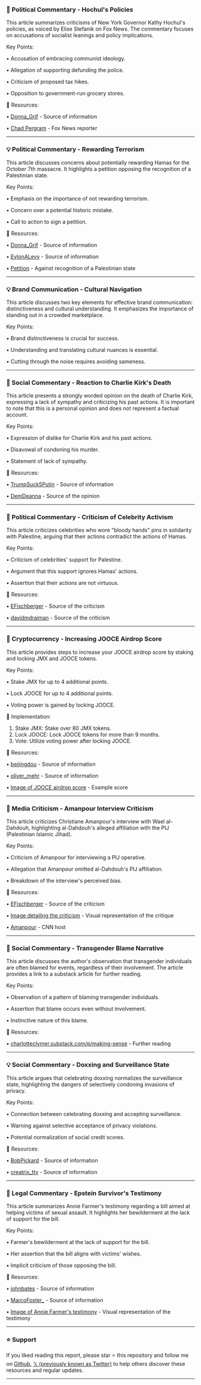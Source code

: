 ### 🤖 Political Commentary - Hochul's Policies

This article summarizes criticisms of New York Governor Kathy Hochul's policies, as voiced by Elise Stefanik on Fox News.  The commentary focuses on accusations of socialist leanings and policy implications.

Key Points:

• Accusation of embracing communist ideology.

• Allegation of supporting defunding the police.


• Criticism of proposed tax hikes.


• Opposition to government-run grocery stores.


🔗 Resources:

• [Donna_Grif](https://x.com/Donna_Grif) - Source of information

• [Chad Pergram](https://x.com/ChadPergram) - Fox News reporter


---

### 💡 Political Commentary -  Rewarding Terrorism

This article discusses concerns about potentially rewarding Hamas for the October 7th massacre.  It highlights a petition opposing the recognition of a Palestinian state.

Key Points:

•  Emphasis on the importance of not rewarding terrorism.

•  Concern over a potential historic mistake.


•  Call to action to sign a petition.


🔗 Resources:

• [Donna_Grif](https://x.com/Donna_Grif) - Source of information

• [EylonALevy](https://x.com/EylonALevy) - Source of information

• [Petition](petition.parliament.uk/petitions/7384) -  Against recognition of a Palestinian state


---

### 💡 Brand Communication -  Cultural Navigation

This article discusses two key elements for effective brand communication: distinctiveness and cultural understanding.  It emphasizes the importance of standing out in a crowded marketplace.

Key Points:

•  Brand distinctiveness is crucial for success.

•  Understanding and translating cultural nuances is essential.


•  Cutting through the noise requires avoiding sameness.



---

### 🤖 Social Commentary -  Reaction to Charlie Kirk's Death

This article presents a strongly worded opinion on the death of Charlie Kirk, expressing a lack of sympathy and criticizing his past actions.  It is important to note that this is a personal opinion and does not represent a factual account.

Key Points:

•  Expression of dislike for Charlie Kirk and his past actions.

•  Disavowal of condoning his murder.

•  Statement of lack of sympathy.


🔗 Resources:

• [TrumpSuck5Putin](https://x.com/TrumpSuck5Putin) - Source of information

• [DemDeanna](https://x.com/DemDeanna) - Source of the opinion


---

### 🤖 Political Commentary -  Criticism of Celebrity Activism

This article criticizes celebrities who wore "bloody hands" pins in solidarity with Palestine, arguing that their actions contradict the actions of Hamas.

Key Points:

•  Criticism of celebrities' support for Palestine.

•  Argument that this support ignores Hamas' actions.

•  Assertion that their actions are not virtuous.


🔗 Resources:

• [EFischberger](https://x.com/EFischberger) - Source of the criticism

• [davidmdraiman](https://x.com/davidmdraiman) -  Source of the criticism


---

### 🚀 Cryptocurrency -  Increasing JOOCE Airdrop Score

This article provides steps to increase your JOOCE airdrop score by staking and locking JMX and JOOCE tokens.

Key Points:

•  Stake JMX for up to 4 additional points.

•  Lock JOOCE for up to 4 additional points.

•  Voting power is gained by locking JOOCE.


🚀 Implementation:

1. Stake JMX: Stake over 80 JMX tokens.
2. Lock JOOCE: Lock JOOCE tokens for more than 9 months.
3. Vote: Utilize voting power after locking JOOCE.


🔗 Resources:

• [beijingdou](https://x.com/beijingdou) - Source of information

• [oliver_mehr](https://x.com/oliver_mehr) - Source of information

• [Image of JOOCE airdrop score](https://pbs.twimg.com/media/G04cXEEXIAAO9iH?format=jpg&name=small) - Example score


---

### 🤖 Media Criticism -  Amanpour Interview Criticism

This article criticizes Christiane Amanpour's interview with Wael al-Dahdouh, highlighting al-Dahdouh's alleged affiliation with the PIJ (Palestinian Islamic Jihad).

Key Points:

•  Criticism of Amanpour for interviewing a PIJ operative.

•  Allegation that Amanpour omitted al-Dahdouh's PIJ affiliation.

•  Breakdown of the interview's perceived bias.


🔗 Resources:

• [EFischberger](https://x.com/EFischberger) - Source of the criticism

• [Image detailing the criticism](https://pbs.twimg.com/media/G01KHIiXMAAVn9m?format=jpg&name=small) - Visual representation of the critique

• [Amanpour](https://x.com/amanpour) - CNN host


---

### 🤖 Social Commentary -  Transgender Blame Narrative

This article discusses the author's observation that transgender individuals are often blamed for events, regardless of their involvement.  The article provides a link to a substack article for further reading.

Key Points:

•  Observation of a pattern of blaming transgender individuals.

•  Assertion that blame occurs even without involvement.

•  Instinctive nature of this blame.


🔗 Resources:

• [charlotteclymer.substack.com/p/making-sense](charlotteclymer.substack.com/p/making-sense) -  Further reading


---

### 💡 Social Commentary -  Doxxing and Surveillance State

This article argues that celebrating doxxing normalizes the surveillance state, highlighting the dangers of selectively condoning invasions of privacy.

Key Points:

•  Connection between celebrating doxxing and accepting surveillance.

•  Warning against selective acceptance of privacy violations.

•  Potential normalization of social credit scores.


🔗 Resources:

• [BobPickard](https://x.com/BobPickard) - Source of information

• [creatrix_ttv](https://x.com/creatrix_ttv) - Source of information


---

### 🤖 Legal Commentary -  Epstein Survivor's Testimony

This article summarizes Annie Farmer's testimony regarding a bill aimed at helping victims of sexual assault.  It highlights her bewilderment at the lack of support for the bill.

Key Points:

•  Farmer's bewilderment at the lack of support for the bill.

•  Her assertion that the bill aligns with victims' wishes.

•  Implicit criticism of those opposing the bill.



🔗 Resources:

• [johnbates](https://x.com/johnbates) - Source of information

• [MarcoFoster_](https://x.com/MarcoFoster_) - Source of information

• [Image of Annie Farmer's testimony](https://pbs.twimg.com/amplify_video_thumb/1967216368488460288/img/vhmBXdDomI-jA5DI.jpg) - Visual representation of the testimony


---

### ⭐️ Support

If you liked reading this report, please star ⭐️ this repository and follow me on [Github](https://github.com/Drix10), [𝕏 (previously known as Twitter)](https://x.com/DRIX_10_) to help others discover these resources and regular updates.

---